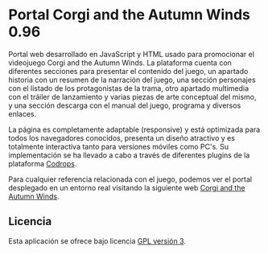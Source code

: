 Portal Corgi and the Autumn Winds 0.96
=========================================

Portal web desarrollado en JavaScript y HTML usado para promocionar el videojuego Corgi and the Autumn Winds.
La plataforma cuenta con diferentes secciones para presentar el contenido del juego, un apartado historia con
un resumen de la narración del juego, una sección personajes con el listado de los protagonistas de la trama,
otro apartado multimedia con el tráiler de lanzamiento y varias piezas de arte conceptual del mismo, y una sección
descarga con el manual del juego, programa y diversos enlaces.

La página es completamente adaptable (responsive) y está optimizada para todos los navegadores conocidos, presenta
un diseño atractivo y es totalmente interactiva tanto para versiones móviles como PC's. Su implementación se ha 
llevado a cabo a través de diferentes plugins de la plataforma [Codrops].

Para cualquier referencia relacionada con el juego, podemos ver el portal desplegado en un entorno real visitando 
la siguiente web [Corgi and the Autumn Winds].


## Licencia
Esta aplicación se ofrece bajo licencia [GPL versión 3].

[Codrops]: https://tympanus.net/codrops/
[Corgi and the Autumn Winds]: http://corgi-and-the-autumn-winds.esy.es/
[GPL versión 3]: https://www.gnu.org/licenses/gpl-3.0.en.html
